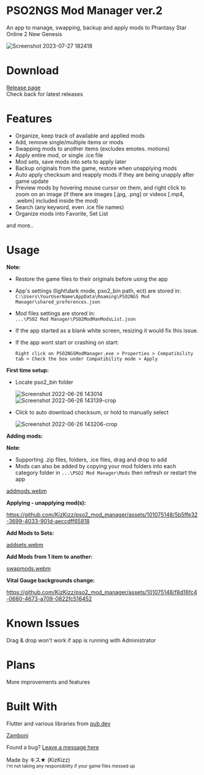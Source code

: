 # PSO2NGS Mod Manager ver.2
 An app to manage, swapping, backup and apply mods to Phantasy Star Online 2 New Genesis  
 
![Screenshot 2023-07-27 182418](https://github.com/KizKizz/pso2_mod_manager/assets/101075148/58d44f3e-fc45-4705-9842-1bae7183aff2)

# Download

[Release page](https://github.com/KizKizz/pso2_mod_manager/releases)  
Check back for latest releases

# Features

- Organize, keep track of available and applied mods
- Add, remove single/multiple items or mods
- Swapping mods to another items (excludes emotes. motions)
- Apply entire mod, or single .ice file
- Mod sets, save mods into sets to apply later 
- Backup originals from the game, restore when unapplying mods
- Auto apply checksum and reapply mods if they are being unapply after game update
- Preview mods by hovering mouse cursor on them, and right click to zoom on an image (if there are images [.jpg, .png] or videos [.mp4, .webm] included inside the mod)
- Search (any keyword, even .ice file names)
- Organize mods into Favorite, Set List

and more..

# Usage
**Note:**  
- Restore the game files to their originals before using the app
- App's settings (light\dark mode, pso2_bin path, ect) are stored in:  
  ```C:\Users\YourUserName\AppData\Roaming\PSO2NGS Mod Manager\shared_preferences.json```
- Mod files settings are stored in:  
  ```...\PSO2 Mod Manager\PSO2ModManModsList.json```
- If the app started as a blank white screen, resizing it would fix this issue.
- If the app wont start or crashing on start:

  ```Right click on PSO2NGSModManager.exe > Properties > Compatibility tab > Check the box under Compatibility mode > Apply```
  
**First time setup:**

- Locate pso2_bin folder

   ![Screenshot 2022-06-26 143014](https://user-images.githubusercontent.com/101075148/175836232-f62b8484-c4a5-4815-a7b0-66d54b8f6332.png)
   ![Screenshot 2022-06-26 143139-crop](https://user-images.githubusercontent.com/101075148/175836300-1d3462b6-57e1-4418-b2ab-12bf66f7bcd8.png)

- Click to auto download checksum, or hold to manually select 

   ![Screenshot 2022-06-26 143206-crop](https://user-images.githubusercontent.com/101075148/175836423-3b2b0ed6-b6b1-401c-9b71-2c7cb911db82.png)
   


**Adding mods:**

**Note**: 
- Supporting .zip files, folders, .ice files, drag and drop to add
- Mods can also be added by copying your mod folders into each category folder in ```...\PSO2 Mod Manager\Mods``` then refresh or restart the app

[addmods.webm](https://github.com/KizKizz/pso2_mod_manager/assets/101075148/16846f2e-f631-4323-8358-4dfb0b4635c6)

**Applying - unapplying mod(s):**

https://github.com/KizKizz/pso2_mod_manager/assets/101075148/5b5ffe32-3699-4033-901d-aeccdff65818
   
**Add Mods to Sets:**

[addsets.webm](https://github.com/KizKizz/pso2_mod_manager/assets/101075148/3d49c2c1-452e-4779-802b-f07cd6061d11)

**Add Mods from 1 item to another:**

[swapmods.webm](https://github.com/KizKizz/pso2_mod_manager/assets/101075148/1f273e73-f5b6-4179-bc4a-9f4a8f1529e8)

**Vital Gauge backgrounds change:**

https://github.com/KizKizz/pso2_mod_manager/assets/101075148/f8d16fc4-0660-4673-a709-0822fc516452

# Known Issues
Drag & drop won't work if app is running with Administrator

# Plans
More improvements and features

# Built With

Flutter and various libraries from [pub.dev](https://pub.dev/packages)

[Zamboni](https://github.com/Shadowth117/Zamboni)

Found a bug? [Leave a message here](https://github.com/KizKizz/pso2_mod_manager/issues)

Made by キス★ (KizKizz)  
<sup>I'm not taking any responsibility if your game files messed up</sup>
